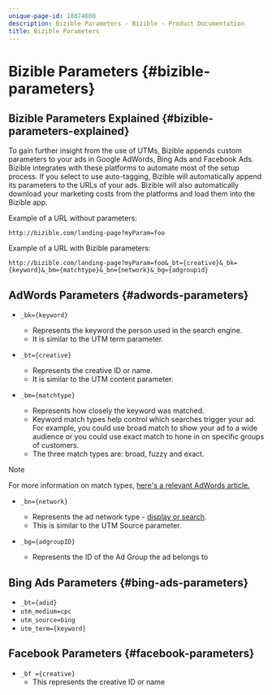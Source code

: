 ```yaml
---
unique-page-id: 18874608
description: Bizible Parameters - Bizible - Product Documentation
title: Bizible Parameters
---
```


# Bizible Parameters {#bizible-parameters}

## Bizible Parameters Explained {#bizible-parameters-explained}

To gain further insight from the use of UTMs, Bizible appends custom parameters to your ads in Google AdWords, Bing Ads and Facebook Ads. Bizible integrates with these platforms to automate most of the setup process. If you select to use auto-tagging, Bizible will automatically append its parameters to the URLs of your ads. Bizible will also automatically download your marketing costs from the platforms and load them into the Bizible app.

Example of a URL without parameters:

`http://bizible.com/landing-page?myParam=foo`

Example of a URL with Bizible parameters:

`http://bizible.com/landing-page?myParam=foo&_bt={creative}&_bk={keyword}&_bm={matchtype}&_bn={network}&_bg={adgroupid}`

## AdWords Parameters {#adwords-parameters}

* `_bk={keyword}`
    * Represents the keyword the person used in the search engine.
    * It is similar to the UTM term parameter.

* `_bt={creative}`
    * Represents the creative ID or name.
    * It is similar to the UTM content parameter.  
  
* `_bm={matchtype}`
    * Represents how closely the keyword was matched.
    * Keyword match types help control which searches trigger your ad. For example, you could use broad match to show your ad to a wide audience or you could use exact match to hone in on specific groups of customers.
    * The three match types are: broad, fuzzy and exact.

>[!NOTE]
>
>For more information on match types, [here's a relevant AdWords article.](https://support.google.com/adwords/answer/2497836?hl=en)

* `_bn={network}`
    * Represents the ad network type - [display or search](https://support.google.com/adwords/answer/1752334?hl=en).
    * This is similar to the UTM Source parameter.

* `_bg={adgroupID}`
    * Represents the ID of the Ad Group the ad belongs to

## Bing Ads Parameters {#bing-ads-parameters}

* `_bt={adid}`
* `utm_medium=cpc`
* `utm_source=bing`
* `utm_term={keyword}`

## Facebook Parameters {#facebook-parameters}

* `_bf ={creative}`
    * This represents the creative ID or name
